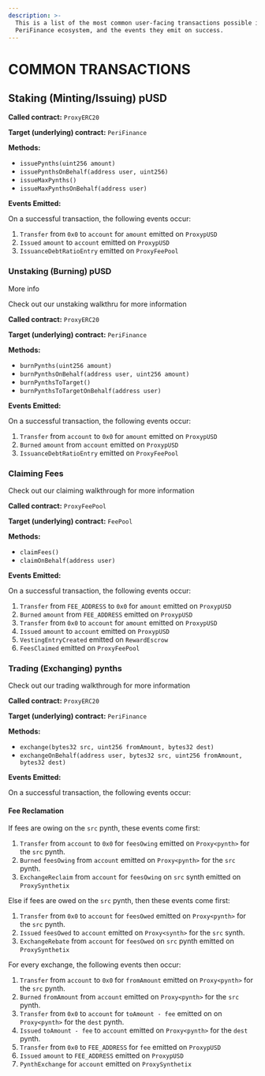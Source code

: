 ```yaml
---
description: >-
  This is a list of the most common user-facing transactions possible in the
  PeriFinance ecosystem, and the events they emit on success.
---
```


# COMMON TRANSACTIONS

## Staking \(Minting/Issuing\) pUSD

**Called contract:** `ProxyERC20`

**Target \(underlying\) contract:** `PeriFinance`

**Methods:**

* `issuePynths(uint256 amount)`
* `issuePynthsOnBehalf(address user, uint256)`
* `issueMaxPynths()`
* `issueMaxPynthsOnBehalf(address user)`

**Events Emitted:**

On a successful transaction, the following events occur:

1. `Transfer` from `0x0` to `account` for `amount` emitted on `ProxypUSD`
2. `Issued` `amount` to `account` emitted on `ProxypUSD`
3. `IssuanceDebtRatioEntry` emitted on `ProxyFeePool`

### Unstaking \(Burning\) pUSD <a id="unstaking-burning-susd"></a>

More info

Check out our unstaking walkthru for more information

**Called contract:** `ProxyERC20`

**Target \(underlying\) contract:** `PeriFinance`

**Methods:**

* `burnPynths(uint256 amount)`
* `burnPynthsOnBehalf(address user, uint256 amount)`
* `burnPynthsToTarget()`
* `burnPynthsToTargetOnBehalf(address user)`

**Events Emitted:**

On a successful transaction, the following events occur:

1. `Transfer` from `account` to `0x0` for `amount` emitted on `ProxypUSD`
2. `Burned` `amount` from `account` emitted on `ProxypUSD`
3. `IssuanceDebtRatioEntry` emitted on `ProxyFeePool`

### Claiming Fees <a id="claiming-fees"></a>

Check out our claiming walkthrough for more information

**Called contract:** `ProxyFeePool`

**Target \(underlying\) contract:** `FeePool`

**Methods:**

* `claimFees()`
* `claimOnBehalf(address user)`

**Events Emitted:**

On a successful transaction, the following events occur:

1. `Transfer` from `FEE_ADDRESS` to `0x0` for `amount` emitted on `ProxypUSD`
2. `Burned` `amount` from `FEE_ADDRESS` emitted on `ProxypUSD`
3. `Transfer` from `0x0` to `account` for `amount` emitted on `ProxypUSD`
4. `Issued` `amount` to `account` emitted on `ProxypUSD`
5. `VestingEntryCreated` emitted on `RewardEscrow`
6. `FeesClaimed` emitted on `ProxyFeePool`

### Trading \(Exchanging\) pynths <a id="trading-exchanging-synths"></a>

Check out our trading walkthrough for more information

**Called contract:** `ProxyERC20`

**Target \(underlying\) contract:** `PeriFinance`

**Methods:**

* `exchange(bytes32 src, uint256 fromAmount, bytes32 dest)`
* `exchangeOnBehalf(address user, bytes32 src, uint256 fromAmount, bytes32 dest)`

**Events Emitted:**

On a successful transaction, the following events occur:

#### Fee Reclamation 

If fees are owing on the `src` pynth, these events come first:

1. `Transfer` from `account` to `0x0` for `feesOwing` emitted on `Proxy<pynth>` for the `src` pynth.
2. `Burned` `feesOwing` from `account` emitted on `Proxy<pynth>` for the `src` pynth.
3. `ExchangeReclaim` from `account` for `feesOwing` on `src` synth emitted on `ProxySynthetix`

Else if fees are owed on the `src` pynth, then these events come first:

1. `Transfer` from `0x0` to `account` for `feesOwed` emitted on `Proxy<pynth>` for the `src` pynth.
2. `Issued` `feesOwed` to `account` emitted on `Proxy<synth>` for the `src` synth.
3. `ExchangeRebate` from `account` for `feesOwed` on `src` pynth emitted on `ProxySynthetix`

For every exchange, the following events then occur:

1. `Transfer` from `account` to `0x0` for `fromAmount` emitted on `Proxy<pynth>` for the `src` pynth.
2. `Burned` `fromAmount` from `account` emitted on `Proxy<pynth>` for the `src` pynth.
3. `Transfer` from `0x0` to `account` for `toAmount - fee` emitted on on `Proxy<pynth>` for the `dest` pynth.
4. `Issued` `toAmount - fee` to `account` emitted on `Proxy<pynth>` for the `dest` pynth.
5. `Transfer` from `0x0` to `FEE_ADDRESS` for `fee` emitted on `ProxypUSD`
6. `Issued` `amount` to `FEE_ADDRESS` emitted on `ProxypUSD`
7. `PynthExchange` for `account` emitted on `ProxySynthetix`

